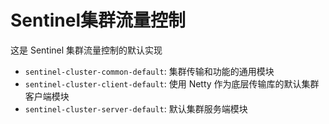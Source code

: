 # Sentinel集群流量控制

这是 Sentinel 集群流量控制的默认实现

- `sentinel-cluster-common-default`: 集群传输和功能的通用模块
- `sentinel-cluster-client-default`: 使用 Netty 作为底层传输库的默认集群客户端模块
- `sentinel-cluster-server-default`: 默认集群服务端模块